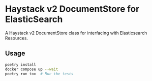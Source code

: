 # Haystack v2 DocumentStore for ElasticSearch

A Haystack v2 DocumentStore class for interfacing with Elasticsearch
Resources.

## Usage

``` bash
poetry install
docker compose up --wait
poetry run tox  # Run the tests
```
